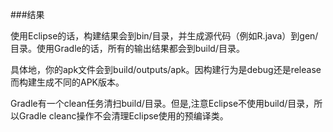 ###结果

使用Eclipse的话，构建结果会到bin/目录，并生成源代码（例如R.java）到gen/目录。使用Gradle的话，所有的输出结果都会到build/目录。

具体地，你的apk文件会到build/outputs/apk。因构建行为是debug还是release而构建生成不同的APK版本。

Gradle有一个clean任务清扫build/目录。但是,注意Eclipse不使用build/目录，所以Gradle cleanc操作不会清理Eclipse使用的预编译类。

